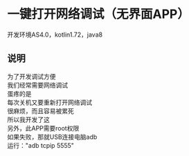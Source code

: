# 一键打开网络调试（无界面APP）

开发环境AS4.0，kotlin1.72，java8

## 说明

为了开发调试方便<br/>
我们经常需要网络调试<br/>
蛋疼的是<br/>
每次关机又要重新打开网络调试<br/>
很麻烦，而且容易被累死<br/>
所以我开发了这<br/>
另外，此APP需要root权限<br/>
如果失败，那就USB连接电脑adb<br/>
运行："adb tcpip 5555"<br/>

